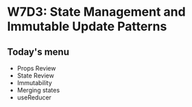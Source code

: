# W7D3: State Management and Immutable Update Patterns

## Today's menu

- Props Review
- State Review
- Immutability
- Merging states
- useReducer
